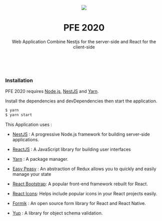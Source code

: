<p align="center">
<img src="https://avatars3.githubusercontent.com/u/71799188?s=200&v=4">
</p>
<h1 align="center">PFE 2020</h1>
<p align="center">
Web Application Combine Nestjs for the server-side and React for the client-side
</p>

<br/><br/><br/>




### Installation

PFE 2020 requires [Node.js](https://nodejs.org/), [NestJS](https://nestjs.com/) and [Yarn](https://yarnpkg.com/).

Install the dependencies and devDependencies then start the application.

```sh
$ yarn
$ yarn start
```


This Application uses :

* [NestJS] : A progressive Node.js framework for building server-side applications.
* [ReactJS] : A JavaScript library for building user interfaces
* [Yarn] : A package manager.
* [Easy Peasy] :  An abstraction of Redux allows you to quickly and easily manage your state
* [React Bootstrap]: A popular front-end framework rebuilt for React.
*  [React Icons]: Helps include popular icons in your React projects easily.
*  [Formik] : An open source form library for React and React Native.
*  [Yup] : A library for object schema validation.



   [NestJS]: <https://nestjs.com/>
   [ReactJS]: <https://reactjs.org/>
   [Easy Peasy]: <https://easy-peasy.now.sh/>
   [Yarn]: <https://yarnpkg.com/>
   [React Bootstrap]: <https://react-bootstrap.github.io/>
   [React Icons]: <https://react-icons.github.io/react-icons/>
   [Formik]: <https://formik.org/>
   [Yup]: <https://github.com/jquense/yup>

